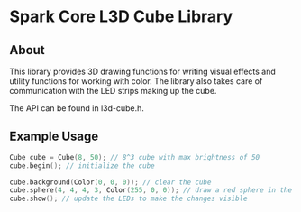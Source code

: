 Spark Core L3D Cube Library
===========================

## About

This library provides 3D drawing functions for writing visual effects and utility functions for working with color. The library also takes care of communication with the LED strips making up the cube.

The API can be found in l3d-cube.h.

## Example Usage

```C++
Cube cube = Cube(8, 50); // 8^3 cube with max brightness of 50
cube.begin(); // initialize the cube

cube.background(Color(0, 0, 0)); // clear the cube
cube.sphere(4, 4, 4, 3, Color(255, 0, 0)); // draw a red sphere in the center
cube.show(); // update the LEDs to make the changes visible
```
